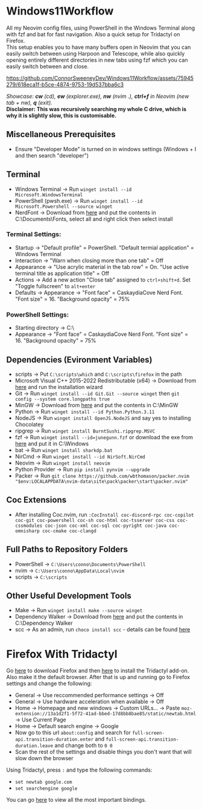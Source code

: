 # Windows11Workflow

All my Neovim config files, using PowerShell in the Windows Terminal along with fzf and bat for fast navigation. Also a quick setup for Tridactyl on Firefox.\
This setup enables you to have many buffers open in Neovim that you can easily switch between using Harpoon and Telescope, while also quickly opening entirely different directories in new tabs using fzf which you can easily switch between and close.

https://github.com/ConnorSweeneyDev/Windows11Workflow/assets/75945279/618eca1f-b5ce-4874-9753-19d537bba6c3

*Showcase: **cw** (cd), **ew** (explorer.exe), **nw** (nvim .), **ctrl+f** in Neovim (new tab + nw), **q** (exit).*\
**Disclaimer: This was recursively searching my whole C drive, which is why it is slightly slow, this is customisable.**

## Miscellaneous Prerequisites
- Ensure "Developer Mode" is turned on in windows settings (Windows + I and then search "developer")

## Terminal
- Windows Terminal &rightarrow; Run `winget install --id Microsoft.WindowsTerminal`
- PowerShell (pwsh.exe) &rightarrow; Run `winget install --id Microsoft.Powershell --source winget`
- NerdFont &rightarrow; Download from [here](https://www.nerdfonts.com/font-downloads) and put the contents in C:\Documents\Fonts, select all and right click then select install
### Terminal Settings:
- Startup &rightarrow; "Default profile" = PowerShell. "Default termial application" = Windows Terminal
- Interaction &rightarrow; "Warn when closing more than one tab" = Off
- Appearance &rightarrow; "Use acrylic material in the tab row" = On. "Use active terminal title as application title" = Off
- Actions &rightarrow; Add a new action "Close tab" assigned to `ctrl+shift+d`. Set "Toggle fullscreen" to `alt+enter`
- Defaults &rightarrow; Appearance &rightarrow; "Font face" = CaskaydiaCove Nerd Font. "Font size" = 16. "Background opacity" = 75%
### PowerShell Settings:
- Starting directory &rightarrow; C:\
- Appearance &rightarrow; "Font face" = CaskaydiaCove Nerd Font. "Font size" = 16. "Background opacity" = 75%

## Dependencies (Evironment Variables)
- scripts &rightarrow; Put `C:\scripts\which` and `C:\scripts\firefox` in the path
- Microsoft Visual C++ 2015-2022 Redistributable (x64) &rightarrow; Download from [here](https://learn.microsoft.com/en-us/cpp/windows/latest-supported-vc-redist?view=msvc-170) and run the installation wizard
- Git &rightarrow; Run `winget install --id Git.Git --source winget` then `git config --system core.longpaths true`
- MinGW &rightarrow; Download from [here](https://www.mingw-w64.org/downloads/) and put the contents in C:\MinGW
- Python &rightarrow; Run `winget install --id Python.Python.3.11`
- NodeJS &rightarrow; Run `winget install OpenJS.NodeJS` and say yes to installing Chocolatey
- ripgrep &rightarrow; Run `winget install BurntSushi.ripgrep.MSVC`
- fzf &rightarrow; Run `winget install --id=junegunn.fzf` or download the exe from [here](https://github.com/junegunn/fzf-bin/releases) and put it in C:\Windows
- bat &rightarrow; Run `winget install sharkdp.bat`
- NirCmd &rightarrow; Run `winget install --id NirSoft.NirCmd`
- Neovim &rightarrow; Run `winget install neovim`
- Python Provider &rightarrow; Run `pip install pynvim --upgrade`
- Packer &rightarrow; Run `git clone https://github.com/wbthomason/packer.nvim "$env:LOCALAPPDATA\nvim-data\site\pack\packer\start\packer.nvim"`

## Coc Extensions
- After installing Coc.nvim, run `:CocInstall coc-discord-rpc coc-copilot coc-git coc-powershell coc-sh coc-html coc-tsserver coc-css coc-cssmodules coc-json coc-xml coc-sql coc-pyright coc-java coc-omnisharp coc-cmake coc-clangd`

## Full Paths to Repository Folders
- PowerShell &rightarrow; `C:\Users\conno\Documents\PowerShell`
- nvim &rightarrow; `C:\Users\conno\AppData\Local\nvim`
- scripts &rightarrow; `C:\scripts`

## Other Useful Development Tools
- Make &rightarrow; Run `winget install make --source winget`
- Dependency Walker &rightarrow; Download from [here](https://github.com/lucasg/Dependencies) and put the contents in C:\Dependency Walker
- scc &rightarrow; As an admin, run `choco install scc` - details can be found [here](https://github.com/boyter/scc)

# Firefox With Tridactyl
Go [here](https://www.mozilla.org/en-GB/firefox/new/) to download Firefox and then [here](https://addons.mozilla.org/en-US/firefox/addon/tridactyl-vim/?utm_source=github.com&utm_content=readme.md) to install the Tridactyl add-on. Also make it the default browser.
After that is up and running go to Firefox settings and change the following:
- General &rightarrow; Use reccommended performance settings &rightarrow; Off
- General &rightarrow; Use hardware acceleration when available &rightarrow; Off
- Home &rightarrow; Homepage and new windows &rightarrow; Custom URLs... &rightarrow; Paste `moz-extension://13a1d2f1-5f72-41ad-bbed-17d8bb8bae85/static/newtab.html` &rightarrow; Use Current Page
- Home &rightarrow; Default search engine &rightarrow; Google
- Now go to this url `about:config` and search for `full-screen-api.transition-duration.enter` and `full-screen-api.transition-duration.leave` and change both to `0 0`
- Scan the rest of the settings and disable things you don't want that will slow down the browser

Using Tridactyl, press `:` and type the following commands:
- `set newtab google.com`
- `set searchengine google`

You can go [here](https://github.com/tridactyl/tridactyl?tab=readme-ov-file#highlighted-features) to view all the most important bindings.
